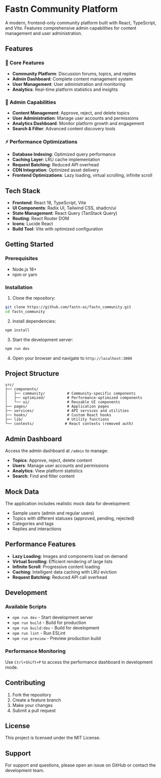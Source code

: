 # Fastn Community Platform

A modern, frontend-only community platform built with React, TypeScript, and Vite. Features comprehensive admin capabilities for content management and user administration.

## Features

### 🎯 Core Features
- **Community Platform**: Discussion forums, topics, and replies
- **Admin Dashboard**: Complete content management system
- **User Management**: User administration and monitoring
- **Analytics**: Real-time platform statistics and insights

### 🚀 Admin Capabilities
- **Content Management**: Approve, reject, and delete topics
- **User Administration**: Manage user accounts and permissions
- **Analytics Dashboard**: Monitor platform growth and engagement
- **Search & Filter**: Advanced content discovery tools

### ⚡ Performance Optimizations
- **Database Indexing**: Optimized query performance
- **Caching Layer**: LRU cache implementation
- **Request Batching**: Reduced API overhead
- **CDN Integration**: Optimized asset delivery
- **Frontend Optimizations**: Lazy loading, virtual scrolling, infinite scroll

## Tech Stack

- **Frontend**: React 18, TypeScript, Vite
- **UI Components**: Radix UI, Tailwind CSS, shadcn/ui
- **State Management**: React Query (TanStack Query)
- **Routing**: React Router DOM
- **Icons**: Lucide React
- **Build Tool**: Vite with optimized configuration

## Getting Started

### Prerequisites
- Node.js 18+ 
- npm or yarn

### Installation

1. Clone the repository:
```bash
git clone https://github.com/fastn-ai/fastn_community.git
cd fastn_community
```

2. Install dependencies:
```bash
npm install
```

3. Start the development server:
```bash
npm run dev
```

4. Open your browser and navigate to `http://localhost:3000`

## Project Structure

```
src/
├── components/
│   ├── community/          # Community-specific components
│   ├── optimized/          # Performance-optimized components
│   └── ui/                 # Reusable UI components
├── pages/                  # Application pages
├── services/               # API services and utilities
├── hooks/                  # Custom React hooks
├── lib/                    # Utility functions
└── contexts/              # React contexts (removed auth)
```

## Admin Dashboard

Access the admin dashboard at `/admin` to manage:

- **Topics**: Approve, reject, delete content
- **Users**: Manage user accounts and permissions
- **Analytics**: View platform statistics
- **Search**: Find and filter content

## Mock Data

The application includes realistic mock data for development:
- Sample users (admin and regular users)
- Topics with different statuses (approved, pending, rejected)
- Categories and tags
- Replies and interactions

## Performance Features

- **Lazy Loading**: Images and components load on demand
- **Virtual Scrolling**: Efficient rendering of large lists
- **Infinite Scroll**: Progressive content loading
- **Caching**: Intelligent data caching with LRU eviction
- **Request Batching**: Reduced API call overhead

## Development

### Available Scripts

- `npm run dev` - Start development server
- `npm run build` - Build for production
- `npm run build:dev` - Build for development
- `npm run lint` - Run ESLint
- `npm run preview` - Preview production build

### Performance Monitoring

Use `Ctrl+Shift+P` to access the performance dashboard in development mode.

## Contributing

1. Fork the repository
2. Create a feature branch
3. Make your changes
4. Submit a pull request

## License

This project is licensed under the MIT License.

## Support

For support and questions, please open an issue on GitHub or contact the development team.